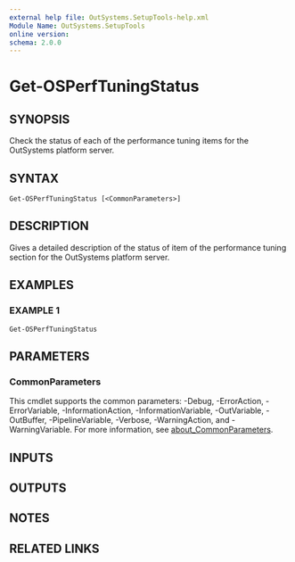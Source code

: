 ```yaml
---
external help file: OutSystems.SetupTools-help.xml
Module Name: OutSystems.SetupTools
online version:
schema: 2.0.0
---
```


# Get-OSPerfTuningStatus

## SYNOPSIS
Check the status of each of the performance tuning items for the OutSystems platform server.

## SYNTAX

```
Get-OSPerfTuningStatus [<CommonParameters>]
```

## DESCRIPTION
Gives a detailed description of the status of item of the performance tuning section for the OutSystems platform server.

## EXAMPLES

### EXAMPLE 1
```
Get-OSPerfTuningStatus
```

## PARAMETERS

### CommonParameters
This cmdlet supports the common parameters: -Debug, -ErrorAction, -ErrorVariable, -InformationAction, -InformationVariable, -OutVariable, -OutBuffer, -PipelineVariable, -Verbose, -WarningAction, and -WarningVariable. For more information, see [about_CommonParameters](http://go.microsoft.com/fwlink/?LinkID=113216).

## INPUTS

## OUTPUTS

## NOTES

## RELATED LINKS
